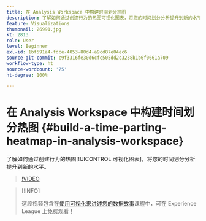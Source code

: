```yaml
---
title: 在 Analysis Workspace 中构建时间划分热图
description: 了解如何通过创建行为的热图可视化图表，将您的时间划分分析提升到新的水平。
feature: Visualizations
thumbnail: 26991.jpg
kt: 2813
role: User
level: Beginner
exl-id: 1bf591a4-fdce-4053-80d4-a9cd87e04ec6
source-git-commit: c9f3316fe30d6cfc505dd2c3238b1b6f0661a709
workflow-type: ht
source-wordcount: '75'
ht-degree: 100%

---
```


# 在 Analysis Workspace 中构建时间划分热图 {#build-a-time-parting-heatmap-in-analysis-workspace}

了解如何通过创建行为的热图[!UICONTROL 可视化图表]，将您的时间划分分析提升到新的水平。

>[!VIDEO](https://video.tv.adobe.com/v/26991/?quality=12)

>[!INFO]
>
> 这段视频包含在[使用可视化来讲述您的数据故事](https://experienceleague.adobe.com/?recommended=Analytics-U-1-2021.1.visualizations)课程中，可在 Experience League 上免费观看！

